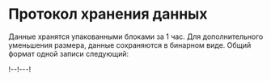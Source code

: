 Протокол хранения данных
========================

Данные хранятся упакованными блоками за 1 час. Для дополнительного уменьшения размера, данные сохраняются в бинарном виде.
Общий формат одной записи следующий:

!--!---!


